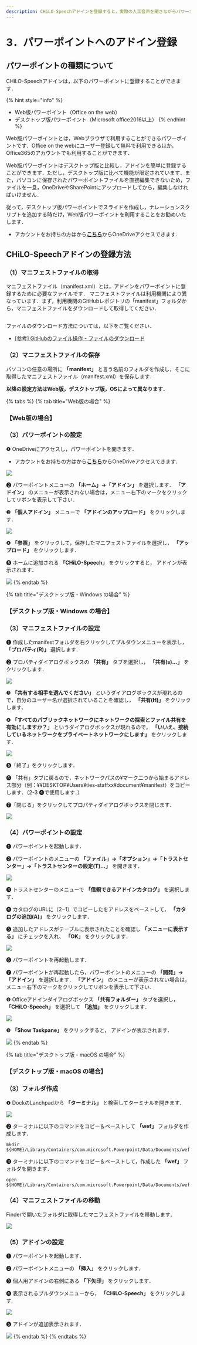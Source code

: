 ```yaml
---
description: CHiLO-Speechアドインを登録すると，実際の人工音声を聞きながらパワーポイントにナレーションスクリプトを記述することができます．
---
```


# 3．パワーポイントへのアドイン登録

## パワーポイントの種類について

CHiLO-Speechアドインは，以下のパワーポイントに登録することができます．

{% hint style="info" %}
* Web版パワーポイント（Office on the web）
* デスクトップ版パワーポイント（Microsoft office2016以上）
{% endhint %}

Web版パワーポイントとは，Webブラウザで利用することができるパワーポイントです．Office on the webにユーザー登録して無料で利用できるほか，Office365のアカウントでも利用することができます．

Web版パワーポイントはデスクトップ版と比較し，アドインを簡単に登録することができます．ただし，デスクトップ版に比べて機能が限定されています．また，パソコンに保存されたパワーポイントファイルを直接編集できないため，ファイルを一旦，OneDriveやSharePointにアップロードしてから，編集しなければいけません．

従って，デスクトップ版パワーポイントでスライドを作成し，ナレーションスクリプトを追加する時だけ，Web版パワーポイントを利用することをお勧めいたします．

* アカウントをお持ちの方はから<img src="../.gitbook/assets/image (390).png" alt="" data-size="line">[**こちら**](https://www.office.com/launch/powerpoint?auth=2)からOneDriveアクセスできます．

## CHiLO-Speechアドインの登録方法

### （1）マニフェストファイルの取得

マニフェストファイル（manifest.xml）とは，アドインをパワーポイントに登録するために必要なファイルです． マニフェストファイルは利用機関により異なっています．まず，利用機関のGitHubレポジトリの「manifest」フォルダから，マニフェストファイルをダウンロードして取得してください．

<figure><img src="../.gitbook/assets/prepare-powerpoint-1_01.png" alt=""><figcaption></figcaption></figure>

ファイルのダウンロード方法については，以下をご覧ください．

* [\[参考\] GitHubのファイル操作 - ファイルのダウンロード](broken-reference)

### （2）マニフェストファイルの保存

パソコンの任意の場所に **「manifest」** と言う名前のフォルダを作成し，そこに取得したマニフェストファイル（manifest.xml）を保存します．

**以降の設定方法はWeb版，デスクトップ版，OSによって異なります．**

{% tabs %}
{% tab title="Web版の場合" %}
### 【Web版の場合】

### （3）パワーポイントの設定

❶ OneDriveにアクセスし，パワーポイントを開きます．

* アカウントをお持ちの方はから<img src="../.gitbook/assets/image (390).png" alt="" data-size="line">[**こちら**](https://www.office.com/launch/powerpoint?auth=2)からOneDriveアクセスできます．

![](<../.gitbook/assets/image (6).png>)

❷ パワーポイントメニューの **「ホーム」→「アドイン」** を選択します． **「アドイン」** のメニューが表示されない場合は，メニュー右下の<img src="../.gitbook/assets/image (306).png" alt="" data-size="line">マークをクリックしてリボンを表示して下さい．

❸ **「個人アドイン」** メニューで **「アドインのアップロード」** をクリックします．

![](<../.gitbook/assets/image (5).png>)

❹ **「参照」** をクリックして，保存したマニフェストファイルを選択し， **「アップロード」** をクリックします．

❺ ホームに追加される **「CHiLO-Speech」** をクリックすると， アドインが表示されます．

![](<../.gitbook/assets/image (164).png>)
{% endtab %}

{% tab title="デスクトップ版・Windows の場合" %}
### 【デスクトップ版・Windows の場合】

### （3）マニフェストファイルの設定

❶ 作成したmanifestフォルダを右クリックしてプルダウンメニューを表示し， **「プロパティ(R)」** 選択します．

❷ プロパティダイアログボックスの **「共有」** タブを選択し， **「共有(s)...」** をクリックします．

![](<../.gitbook/assets/image (197).png>)

❸ **「共有する相手を選んでください」** というダイアログボックスが現れるので，自分のユーザー名が選択されていることを確認し， **「共有(H)」** をクリックします．

❹ **「すべてのパブリックネットワークにネットワークの探索とファイル共有を有効にしますか？」** というダイアログボックスが現れるので， **「いいえ、接続しているネットワークをプライベートネットワークにします」** をクリックします．

![](<../.gitbook/assets/image (56).png>)

❺「終了」をクリックします．

❻ 「共有」タブに戻るので，ネットワークパスの¥マーク二つから始まるアドレス部分（例：¥¥DESKTOP¥Users¥ties-staffxx¥document¥manifest）をコピーします．（2-3 ❹で使用します．）

❼「閉じる」をクリックしてプロパティダイアログボックスを閉じます．

![](<../.gitbook/assets/image (195).png>)

### （4）パワーポイントの設定

❶ パワーポイントを起動します．

❷ パワーポイントのメニューの **「ファイル」→「オプション」→「トラストセンター」→「トラストセンターの設定(T)...」** を開きます．

![](<../.gitbook/assets/image (173).png>)

❸ トラストセンターのメニューで **「信頼できるアドインカタログ」** を選択します．

❹ カタログのURLに（2−1）でコピーしたをアドレスをペーストして， **「カタログの追加(A)」** をクリックします．

❺ 追加したアドレスがテーブルに表示されたことを確認し **「メニューに表示する」** にチェックを入れ、 **「OK」** をクリックします．

![](<../.gitbook/assets/image (226).png>)

❻ パワーポイントを再起動します．

❼ パワーポイントが再起動したら，パワーポイントのメニューの **「開発」→「アドイン」** を選択します． **「アドイン」** のメニューが表示されない場合は，メニュー右下の<img src="../.gitbook/assets/image (306).png" alt="" data-size="line">マークをクリックしてリボンを表示して下さい．

❽ Officeアドインダイアログボックス **「共有フォルダー」** タブを選択し， **「CHiLO-Speech」** を選択して **「追加」** をクリックします．

![](<../.gitbook/assets/image (77).png>)

❾ **「Show Taskpane」** をクリックすると， アドインが表示されます．

![](<../.gitbook/assets/image (397).png>)
{% endtab %}

{% tab title="デスクトップ版・macOS の場合" %}
### 【デスクトップ版・macOS の場合】

### （3）フォルダ作成

❶ DockのLanchpadから **「ターミナル」** と検索してターミナルを開きます．&#x20;

![](<../.gitbook/assets/image (349).png>)

❷ ターミナルに以下のコマンドをコピー＆ペーストして **「wef」** フォルダを作成します．

```
mkdir ${HOME}/Library/Containers/com.microsoft.Powerpoint/Data/Documents/wef
```

❸ ターミナルに以下のコマンドをコピー＆ペーストして，作成した **「wef」** フォルダを開きます．

```
open ${HOME}/Library/Containers/com.microsoft.Powerpoint/Data/Documents/wef
```

####

### （4）マニフェストファイルの移動

Finderで開いたフォルダに取得したマニフェストファイルを移動します．

![](<../.gitbook/assets/image (396).png>)

### （5）アドインの設定

❶ パワーポイントを起動します．

❷ パワーポイントメニューの **「挿入」** をクリックします．

❸ 個人用アドインの右側にある **「下矢印」** をクリックします．

❹ 表示されるプルダウンメニューから， **「CHiLO-Speech」** をクリックします.&#x20;

![](<../.gitbook/assets/image (309).png>)

❺ アドインが追加表示されます．

![](<../.gitbook/assets/image (246).png>)
{% endtab %}
{% endtabs %}

